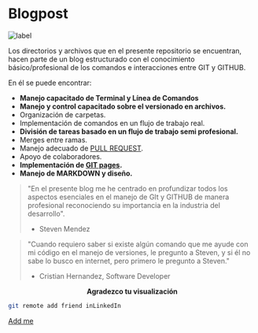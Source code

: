 # Blogpost
![label](https://i.imgur.com/W856jIv.png)

Los directorios y archivos que en el presente repositorio se encuentran, hacen parte de un blog estructurado con el conocimiento básico/profesional de los comandos e interacciones entre GIT  y GITHUB.

En él se puede encontrar:

- **Manejo capacitado de Terminal y Línea de Comandos**
- **Manejo y control capacitado sobre el versionado en archivos.**
- Organización de carpetas. 
- Implementación de comandos en un flujo de trabajo real.
- **División de tareas basado en un flujo de trabajo semi profesional.**
- Merges entre ramas.
- Manejo adecuado de [PULL REQUEST](https://github.com/StevenMendezV/Blogpost.github.io/pulse).
- Apoyo de colaboradores.
- **Implementación de [GIT pages](https://stevenmendezv.github.io/Blogpost/blogpost.html).**
- **Manejo de MARKDOWN y diseño.**

> "En el presente blog me he centrado en profundizar todos los aspectos esenciales en el manejo de GIt y GITHUB de manera profesional reconociendo su importancia en la industria del desarrollo".
> - Steven Mendez

> "Cuando requiero saber si existe algún comando que me ayude con mi código en el manejo de versiones, le pregunto a Steven, y si él no sabe lo busco en internet, pero primero le pregunto a Steven."
> - Cristian Hernandez, Software Developer

**<center>Agradezco tu visualización</center>**

```sh
git remote add friend inLinkedIn
```

[Add me](https://stevenmendezv.github.io/Blogpost.github.io/blogpost.html)





